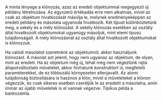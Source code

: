 A minta lényege a klónozás, azaz az eredeti objektummal megegyező új példány létrehozása.
Az egyszerű értékadás erre nem alkalmas, mivel az csak az objektum hivatkozását másolja le, melynek eredményeképpen az
eredeti példány és másolata ugyanoda hivatkozik. Két típust különböztetünk meg, a sekély és a mély klónozást.
A sekély klónozás esetében az osztály által hivatkozott objektumokat ugyanúgy másoljuk,
mint elemi típusú tulajdonságait.
A mély klónozásnál az osztály által hivatkozott objektumokat is klónozzuk.

Ha valódi másolatot szeretnénk az objektumról, akkor használjunk klónozást.
A másolat azt jelenti, hogy nem ugyanaz az objektum, de olyan, mint az eredeti.
Ha az objektum még új, tehát még nem végeztünk rajta állapotváltoztató műveletet,
akkor hívhatunk konstruktort is, megfelelő paraméterekkel, de ez többszálú környezeten ellenjavallt.
Az atomi tulajdonság biztosítására is hasznos a klón, mivel a műveleteket a klónon végezzük,
és csak sikeres esetben cseréljük le az eredetit a másolatra, amin immár az újabb műveletek
is el vannak végezve. Tipikus példa a bankszámla.